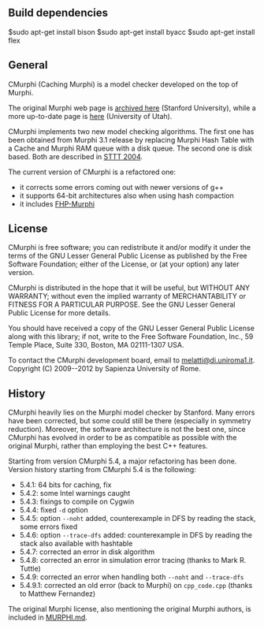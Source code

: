 ## Build dependencies
$sudo apt-get install bison
$sudo apt-get install byacc
$sudo apt-get install flex

## General
CMurphi (Caching Murphi) is a model checker developed on the top of Murphi.

The original Murphi web page is [archived here](https://web.archive.org/web/20140406081619/http://verify.stanford.edu/dill/murphi.html) (Stanford University), while a more up-to-date page is [here](https://formalverification.cs.utah.edu/Murphi/) (University of Utah).

CMurphi implements two new model checking algorithms. The first one has been obtained from Murphi 3.1 release by replacing Murphi Hash Table with a Cache and Murphi RAM queue with a disk queue. The second one is disk based. Both are described in [STTT 2004](http://mclab.di.uniroma1.it/publications/show.php?record=91).

The current version of CMurphi is a refactored one:

- it corrects some errors coming out with newer versions of g++
- it supports 64-bit architectures also when using hash compaction
- it includes [FHP-Murphi](http://mclab.di.uniroma1.it/site/index.php/software/17-fhp-murphi)

## License

CMurphi is free software; you can redistribute it and/or
modify it under the terms of the GNU Lesser General Public
License as published by the Free Software Foundation; either
of the License, or (at your option) any later version.

CMurphi is distributed in the hope that it will be useful,
but WITHOUT ANY WARRANTY; without even the implied warranty of
MERCHANTABILITY or FITNESS FOR A PARTICULAR PURPOSE.  See the GNU
Lesser General Public License for more details.

You should have received a copy of the GNU Lesser General Public
License along with this library; if not, write to the Free Software
Foundation, Inc., 59 Temple Place, Suite 330, Boston, MA 02111-1307  USA.

To contact the CMurphi development board, email to <melatti@di.uniroma1.it>.
Copyright (C) 2009--2012 by Sapienza University of Rome.

## History

CMurphi heavily lies on the Murphi model checker by Stanford. Many errors have
been corrected, but some could still be there (especially in symmetry
reduction). Moreover, the software architecture is not the best one, since
CMurphi has evolved in order to be as compatible as possible with the original
Murphi, rather than employing the best C++ features.

Starting from version CMurphi 5.4, a major refactoring has been done. Version
history starting from CMurphi 5.4 is the following:

* 5.4.1: 64 bits for caching, fix
* 5.4.2: some Intel warnings caught
* 5.4.3: fixings to compile on Cygwin
* 5.4.4: fixed `-d` option
* 5.4.5: option `--noht` added, counterexample in DFS by reading the stack, some
         errors fixed
* 5.4.6: option `--trace-dfs` added: counterexample in DFS by reading the stack also
         available with hashtable
* 5.4.7: corrected an error in disk algorithm
* 5.4.8: corrected an error in simulation error tracing (thanks to Mark R. Tuttle)
* 5.4.9: corrected an error when handling both `--noht` and `--trace-dfs`
* 5.4.9.1: corrected an old error (back to Murphi) on `cpp_code.cpp` (thanks to
         Matthew Fernandez)

The original Murphi license, also mentioning the original Murphi authors, is
included in [MURPHI.md](MURPHI.md).
